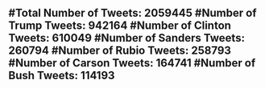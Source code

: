 #Total Number of Tweets: 2059445 
#Number of Trump Tweets: 942164
#Number of Clinton Tweets: 610049
#Number of Sanders Tweets: 260794
#Number of Rubio Tweets: 258793
#Number of Carson Tweets: 164741
#Number of Bush Tweets: 114193
---
